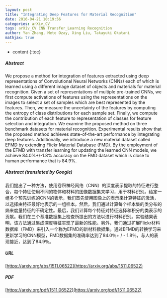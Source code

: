 ```yaml
---
layout: post
title: "Integrating Deep Features for Material Recognition"
date: 2016-04-21 10:19:56
categories: arXiv_CV
tags: arXiv_CV CNN Transfer_Learning Recognition
author: Yan Zhang, Mete Ozay, Xing Liu, Takayuki Okatani
mathjax: true
---
```


* content
{:toc}

##### Abstract
We propose a method for integration of features extracted using deep representations of Convolutional Neural Networks (CNNs) each of which is learned using a different image dataset of objects and materials for material recognition. Given a set of representations of multiple pre-trained CNNs, we first compute activations of features using the representations on the images to select a set of samples which are best represented by the features. Then, we measure the uncertainty of the features by computing the entropy of class distributions for each sample set. Finally, we compute the contribution of each feature to representation of classes for feature selection and integration. We examine the proposed method on three benchmark datasets for material recognition. Experimental results show that the proposed method achieves state-of-the-art performance by integrating deep features. Additionally, we introduce a new material dataset called EFMD by extending Flickr Material Database (FMD). By the employment of the EFMD with transfer learning for updating the learned CNN models, we achieve 84.0%+/-1.8% accuracy on the FMD dataset which is close to human performance that is 84.9%.

##### Abstract (translated by Google)
我们提出了一种方法，使用卷积神经网络（CNN）的深度表示提取的特征进行整合，每个特征使用不同的物体和材料的图像数据集来学习，用于材料识别。给定一组多个预先训练的CNN的表示，我们首先使用图像上的表示来计算特征的激活，以选择由特征最好地表示的一组样本。然后，我们通过计算每个样本集的类分布的熵来度量特征的不确定性。最后，我们计算每个特征对特征选择和积分的类表示的贡献。我们在三个基准数据集上检查所提出的方法以进行材料识别。实验结果表明，该方法通过集成深度特征实现了最新的性能。另外，我们通过扩展Flickr材料数据库（FMD）来引入一个称为EFMD的新材料数据集。通过EFMD的转换学习来更新学习的CNN模型，FMD数据集的准确率达到了84.0％+ /  -  1.8％，与人的表现接近，达到了84.9％。

##### URL
[https://arxiv.org/abs/1511.06522](https://arxiv.org/abs/1511.06522)

##### PDF
[https://arxiv.org/pdf/1511.06522](https://arxiv.org/pdf/1511.06522)

